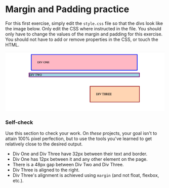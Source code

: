 # Margin and Padding practice

For this first exercise, simply edit the `style.css` file so that the divs look like the image below. Only edit the CSS where instructed in the file. You should only have to change the values of the margin and padding for this exercise. You should not have to add or remove properties in the CSS, or touch the HTML.

![outcome](./desired-outcome.png)

### Self-check

Use this section to check your work. On _these_ projects, your goal isn't to attain 100% pixel perfection, but to use the tools you've learned to get relatively close to the desired output.

-   Div One and Div Three have 32px between their text and border.
-   Div One has 12px between it and any other element on the page.
-   There is a 48px gap between Div Two and Div Three.
-   Div Three is aligned to the right.
-   Div Three's alignment is achieved using `margin` (and not float, flexbox, etc.).
